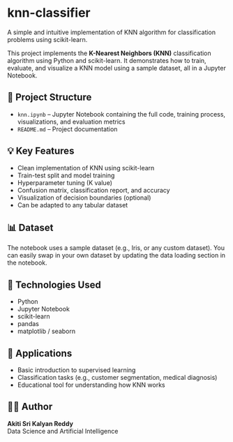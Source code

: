 # knn-classifier
A simple and intuitive implementation of KNN algorithm for classification problems using scikit-learn.

This project implements the **K-Nearest Neighbors (KNN)** classification algorithm using Python and scikit-learn. It demonstrates how to train, evaluate, and visualize a KNN model using a sample dataset, all in a Jupyter Notebook.

## 📁 Project Structure  
- `knn.ipynb` – Jupyter Notebook containing the full code, training process, visualizations, and evaluation metrics  
- `README.md` – Project documentation  

## 💡 Key Features  
- Clean implementation of KNN using scikit-learn  
- Train-test split and model training  
- Hyperparameter tuning (K value)  
- Confusion matrix, classification report, and accuracy  
- Visualization of decision boundaries (optional)  
- Can be adapted to any tabular dataset  

## 📊 Dataset  
The notebook uses a sample dataset (e.g., Iris, or any custom dataset). You can easily swap in your own dataset by updating the data loading section in the notebook.

## 🧪 Technologies Used  
- Python  
- Jupyter Notebook  
- scikit-learn  
- pandas  
- matplotlib / seaborn  

## 📌 Applications  
- Basic introduction to supervised learning  
- Classification tasks (e.g., customer segmentation, medical diagnosis)  
- Educational tool for understanding how KNN works  

## 👨‍💻 Author  
**Akiti Sri Kalyan Reddy**  
Data Science and Artificial Intelligence  
